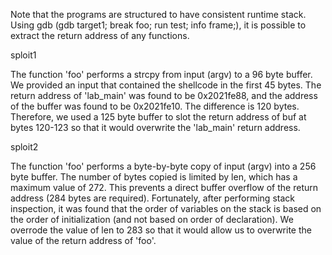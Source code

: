 Note that the programs are structured to have consistent runtime stack. Using gdb (gdb target1; break foo; run test; info frame;), it is possible to extract the return address of any functions.

sploit1

The function 'foo' performs a strcpy from input (argv) to a 96 byte buffer. We provided an input that contained the shellcode in the first 45 bytes. The return address of 'lab_main' was found to be 0x2021fe88, and the address of the buffer was found to be 0x2021fe10. The difference is 120 bytes. Therefore, we used a 125 byte buffer to slot the return address of buf at bytes 120-123 so that it would overwrite the 'lab_main' return address.

sploit2

The function 'foo' performs a byte-by-byte copy of input (argv) into a 256 byte buffer. The number of bytes copied is limited by len, which has a maximum value of 272. This prevents a direct buffer overflow of the return address (284 bytes are required). Fortunately, after performing stack inspection, it was found that the order of variables on the stack is based on the order of initialization (and not based on order of declaration). We overrode the value of len to 283 so that it would allow us to overwrite the value of the return address of 'foo'.
